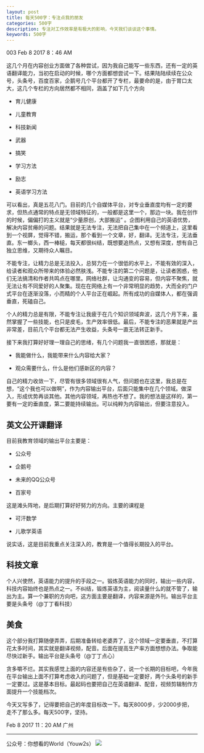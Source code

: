 ```yaml
---
layout: post
title: 每天500字：专注点我的朋友
categories: 500字
description: 专注对工作效率是有极大的影响，今天我们谈谈这个事情。
keywords: 500字
---
```


003 Feb 8 2017  8：46 AM

这几个月在内容创业方面做了各种尝试，因为我自己能写一些东西，还有一定的英语翻译能力，当初在启动的时候，哪个方面都想尝试一下。结果陆陆续续在公众号，头条号，百度百家，企鹅号几个平台都开了专栏，最要命的是，由于胃口太大，这几个专栏的方向居然都不相同，涵盖了如下几个方向

- 育儿健康

- 儿童教育

- 科技新闻

- 武器

- 搞笑

- 学习方法

- 励志

- 英语学习方法

可以看出，真是五花八门。目前的几个自媒体平台，对专业垂直度均有一定的要求，但热点通常的特点是无领域特征的，一般都是这里一个，那边一块。我在创作的时候，偏偏打的主义就是“少量原创，大部搬运” 。企图利用自己的英语优势，解决内容贫瘠的问题。结果就是无法专注，无法把自己集中在一个频道上，这里看到一个视屏，觉得不错，搬运，那个看到一个文章，好，翻译。无法专注，无法垂直。东一榔头，西一棒槌，每天都很纠结，既想要追热点，又想有深度，想有自己独立思维，又期待众人瞩目。

不能专注，让精力总是无法投入，总努力在一个很低的水平上，不能有效的深入，给读者和观众所带来的体验必然肤浅。不能专注的第二个问题是，让读者困惑，他们无法搞清和作者共鸣点在哪里。网络社群，让沟通变的容易，但内容不聚焦，就无法让有不同爱好的人聚集。现在在网络上有一个非常明显的趋势，大而全的门户式平台在逐渐没落，小而精的个人平台正在崛起。所有成功的自媒体人，都在强调垂直，死磕自己。

个人的精力总是有限，不能专注让我疲于在几个知识领域奔波，这几个月下来，虽然掌握了一些技能，也只是皮毛，生产效率很低。最后，不能专注的恶果就是产出非常差，目前几个平台都无法产生收益，头条号一直无法转正新手。

接下来我打算好好理一理自己的思绪，有几个问题我一直很困惑，那就是：

- 我能做什么，我能带来什么内容给大家？

- 观众需要什么，什么是他们感新区的内容？

自己的精力收敛一下，尽管有很多领域很有人气，但问题也在这里，我总是在想，“这个我也可以做啊”，作为内容输出平台，后面只能集中在几个领域。做深入，形成优势再谈其他。其他内容领域，再热也不想了。我的想法是这样的，第一要有一定的垂直度，第二要能持续输出。可以纯粹为内容输出，但要注意投入。

## 英文公开课翻译
目前我教育领域的输出平台主要是：

- 公众号

- 企鹅号

- 未来的QQ公众号

- 百家号

这是滩头阵地，是后期打算好好努力的方向。主要的课程是

- 可汗数学

- 儿歌学英语

说实话，这是目前我重点关注深入的，教育是一个值得长期投入的平台。

## 科技文章
个人兴使然，英语能力的提升的手段之一。锻炼英语能力的同时，输出一些内容，科技内容始终也是热点之一。不纠结，锻炼英语为主，阅读量什么的就不管了，输出为主。算一个兼职的方向吧，这方面主要是翻译，内容来源是外刊。输出平台主要是头条号（@丁丁看科技）

## 美食
这个部分我打算随便弄弄，后期准备转给老婆弄了，这个领域一定要垂直，不打算花太多时间，其实就是翻译视频，配音。后面在提高生产率方面想想办法。争取能尽快过新手。输出平台是头条号（@丁丁点心）

贪多嚼不烂。其实我感觉上面的内容还是有些杂了，说一个长期的目标吧，今年我在平台输出上面不打算考虑收入的问题了，但是基础一定要好，两个头条号的新手一定要过。这是基本目标。最起码也要把自己在英语翻译、配音，视频剪辑制作方面提升一个技能档次。

今天又写多了，记得要把自己的年度目标改一下。每天8000步，少2000步把，走不了那么多。每天500字，坚持。

Feb 8 2017  11：20 AM 广州

---- 
公众号：你想看的World（Youw2s）
![][image-1]

[image-1]:	http://upload-images.jianshu.io/upload_images/3342594-dca1f89eba3e50ca.jpg?imageMogr2/auto-orient/strip%7CimageView2/2/w/1240